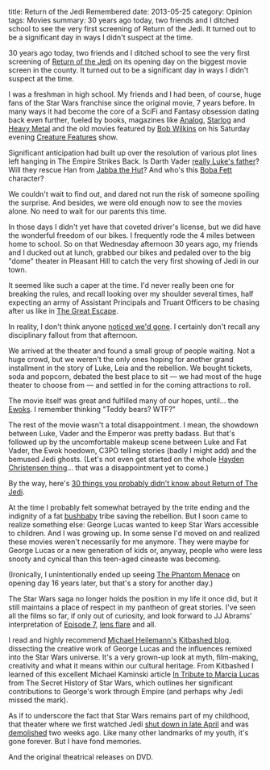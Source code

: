 title: Return of the Jedi Remembered
date: 2013-05-25
category: Opinion
tags: Movies
summary: 30 years ago today, two friends and I ditched school to see the very first screening of Return of the Jedi. It turned out to be a significant day in ways I didn't suspect at the time.


30 years ago today, two friends and I ditched school to see the very first screening of [Return of the Jedi](http://en.wikipedia.org/wiki/Star_Wars_Episode_VI:_Return_of_the_Jedi) on its opening day on the biggest movie screen in the county. It turned out to be a significant day in ways I didn't suspect at the time.

I was a freshman in high school. My friends and I had been, of course, huge fans of the Star Wars franchise since the original movie, 7 years before. In many ways it had become the core of a SciFi and Fantasy obsession dating back even further, fueled by books, magazines like [Analog](http://www.analogsf.com/2013_07-08/index.shtml), [Starlog](http://www.actionfigureuniverse.com/starlogtribute.html) and [Heavy Metal](http://www.heavymetalmagazinefanpage.com/history.html) and the old movies featured by [Bob Wilkins](http://en.wikipedia.org/wiki/Bob_Wilkins) on his Saturday evening [Creature Features](http://www.bobwilkins.net/creaturefeatures.htm) show.

Significant anticipation had built up over the resolution of various plot lines left hanging in The Empire Strikes Back. Is Darth Vader [really Luke's father](http://youtu.be/peh2T2543ec)? Will they rescue Han from [Jabba the Hut](http://youtu.be/OPcod8IS214)? And who's this [Boba Fett](http://www.cracked.com/funny-8610-boba-fett-killed-owen-beru/) character?

We couldn't wait to find out, and dared not run the risk of someone spoiling the surprise. And besides, we were old enough now to see the movies alone. No need to wait for our parents this time.

In those days I didn't yet have that coveted driver's license, but we did have the wonderful freedom of our bikes. I frequently rode the 4 miles between home to school. So on that Wednesday afternoon 30 years ago, my friends and I ducked out at lunch, grabbed our bikes and pedaled over to the big "dome" theater in Pleasant Hill to catch the very first showing of Jedi in our town.

It seemed like such a caper at the time. I'd never really been one for breaking the rules, and recall looking over my shoulder several times, half expecting an army of Assistant Principals and Truant Officers to be chasing after us like in [The Great Escape](http://youtu.be/_ccVu992CYE).

In reality, I don't think anyone [noticed we'd gone](http://youtu.be/f4zyjLyBp64). I certainly don't recall any disciplinary fallout from that afternoon.

We arrived at the theater and found a small group of people waiting. Not a huge crowd, but we weren't the only ones hoping for another grand installment in the story of Luke, Leia and the rebellion. We bought tickets, soda and popcorn, debated the best place to sit &mdash; we had most of the huge theater to choose from &mdash; and settled in for the coming attractions to roll.

The movie itself was great and fulfilled many of our hopes, until... the [Ewoks](http://starwars.wikia.com/wiki/Ewok). I remember thinking "Teddy bears? WTF?"

The rest of the movie wasn't a total disappointment. I mean, the showdown between Luke, Vader and the Emperor was pretty badass. But that's followed up by the uncomfortable makeup scene between Luke and Fat Vader, the Ewok hoedown, C3PO telling stories (badly I might add) and the bemused Jedi ghosts. (Let's not even get started on the whole [Hayden Christensen thing](http://www.museumofhoaxes.com/hoax/weblog/comments/rotj)... that was a disappointment yet to come.)

By the way, here's [30 things you probably didn't know about Return of The Jedi](http://www.wired.com/underwire/2013/05/return-of-the-jedi-anniversary/).

At the time I probably felt somewhat betrayed by the trite ending and the indignity of a fat [bushbaby](http://kitbashed.com/chewbacca) tribe saving the rebellion. But I soon came to realize something else: George Lucas wanted to keep Star Wars accessible to children. And I was growing up. In some sense I'd moved on and realized these movies weren't necessarily for me anymore. They were maybe for George Lucas or a new generation of kids or, anyway, people who were less snooty and cynical than this teen-aged cineaste was becoming.

(Ironically, I unintentionally ended up seeing [The Phantom Menace](http://en.wikipedia.org/wiki/Star_Wars_Episode_I:_The_Phantom_Menace) on opening day 16 years later, but that's a story for another day.)

The Star Wars saga no longer holds the position in my life it once did, but it still maintains a place of respect in my pantheon of great stories. I've seen all the films so far, if only out of curiosity, and look forward to JJ Abrams' interpretation of [Episode 7](http://screenrant.com/star-wars-7-jj-abrams/), [lens flare](http://io9.com/5230278/jj-abrams-admits-star-trek-lens-flares-are-ridiculous) and all.

I read and highly recommend [Michael Heilemann's](https://twitter.com/heilemann) [Kitbashed blog](http://kitbashed.com/), dissecting the creative work of George Lucas and the influences remixed into the Star Wars universe. It's a very grown-up look at myth, film-making, creativity and what it means within our cultural heritage. From Kitbashed I learned of this excellent Michael Kaminski article [In Tribute to Marcia Lucas](http://secrethistoryofstarwars.com/marcialucas.html) from The Secret History of Star Wars, which outlines  her significant contributions to George's work through Empire (and perhaps why Jedi missed the mark).

As if to underscore the fact that Star Wars remains part of my childhood, that theater where we first watched Jedi [shut down in late April](http://www.contracostatimes.com/contra-costa-times/ci_23065867/pleasant-hills-dome-movie-theater-screens-fade-black) and was [demolished](http://www.sfgate.com/bayarea/article/Pleasant-Hill-s-movie-dome-destroyed-4499940.php) two weeks ago. Like many other landmarks of my youth, it's gone forever. But I have fond memories.

And the original theatrical releases on DVD.